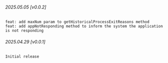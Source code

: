 ###### 2025.05.05 [v0.0.2]

```
feat: add maxNum param to getHistoricalProcessExitReasons method
feat: add appNotResponding method to inform the system the application is not responding
```

###### 2025.04.29 [v0.0.1]

```
Initial release
```

